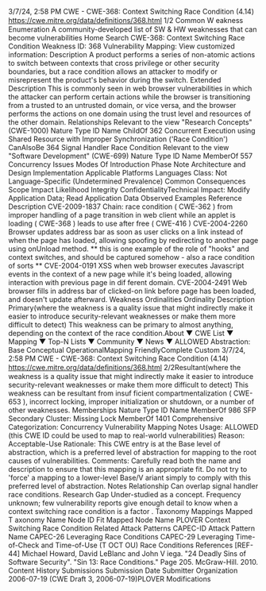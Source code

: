 3/7/24, 2:58 PM CWE - CWE-368: Context Switching Race Condition (4.14)
https://cwe.mitre.org/data/deﬁnitions/368.html 1/2
Common W eakness Enumeration
A community-developed list of SW & HW weaknesses that can become
vulnerabilities
Home Search
CWE-368: Context Switching Race Condition
Weakness ID: 368
Vulnerability Mapping: 
View customized information:
 Description
A product performs a series of non-atomic actions to switch between contexts that cross privilege or other security boundaries, but a
race condition allows an attacker to modify or misrepresent the product's behavior during the switch.
 Extended Description
This is commonly seen in web browser vulnerabilities in which the attacker can perform certain actions while the browser is
transitioning from a trusted to an untrusted domain, or vice versa, and the browser performs the actions on one domain using the trust
level and resources of the other domain.
 Relationships
 Relevant to the view "Research Concepts" (CWE-1000)
Nature Type ID Name
ChildOf 362 Concurrent Execution using Shared Resource with Improper Synchronization ('Race
Condition')
CanAlsoBe 364 Signal Handler Race Condition
 Relevant to the view "Software Development" (CWE-699)
Nature Type ID Name
MemberOf 557 Concurrency Issues
 Modes Of Introduction
Phase Note
Architecture and Design
Implementation
 Applicable Platforms
Languages
Class: Not Language-Specific (Undetermined Prevalence)
 Common Consequences
Scope Impact Likelihood
Integrity
ConfidentialityTechnical Impact: Modify Application Data; Read Application Data
 Observed Examples
Reference Description
CVE-2009-1837 Chain: race condition ( CWE-362 ) from improper handling of a page transition in web client while an
applet is loading ( CWE-368 ) leads to use after free ( CWE-416 )
CVE-2004-2260 Browser updates address bar as soon as user clicks on a link instead of when the page has loaded,
allowing spoofing by redirecting to another page using onUnload method. \*\* this is one example of the
role of "hooks" and context switches, and should be captured somehow - also a race condition of sorts
\*\*
CVE-2004-0191 XSS when web browser executes Javascript events in the context of a new page while it's being
loaded, allowing interaction with previous page in dif ferent domain.
CVE-2004-2491 Web browser fills in address bar of clicked-on link before page has been loaded, and doesn't update
afterward.
 Weakness Ordinalities
Ordinality Description
Primary(where the weakness is a quality issue that might indirectly make it easier to introduce security-relevant weaknesses or make
them more difficult to detect)
This weakness can be primary to almost anything, depending on the context of the race condition.About ▼ CWE List ▼ Mapping ▼ Top-N Lists ▼ Community ▼ News ▼
ALLOWED
Abstraction: Base
Conceptual OperationalMapping
FriendlyComplete Custom
3/7/24, 2:58 PM CWE - CWE-368: Context Switching Race Condition (4.14)
https://cwe.mitre.org/data/deﬁnitions/368.html 2/2Resultant(where the weakness is a quality issue that might indirectly make it easier to introduce security-relevant weaknesses or make
them more difficult to detect)
This weakness can be resultant from insuf ficient compartmentalization ( CWE-653 ), incorrect locking, improper
initialization or shutdown, or a number of other weaknesses.
 Memberships
Nature Type ID Name
MemberOf 986 SFP Secondary Cluster: Missing Lock
MemberOf 1401 Comprehensive Categorization: Concurrency
 Vulnerability Mapping Notes
Usage: ALLOWED (this CWE ID could be used to map to real-world vulnerabilities)
Reason: Acceptable-Use
Rationale:
This CWE entry is at the Base level of abstraction, which is a preferred level of abstraction for mapping to the root causes of
vulnerabilities.
Comments:
Carefully read both the name and description to ensure that this mapping is an appropriate fit. Do not try to 'force' a mapping to a
lower-level Base/V ariant simply to comply with this preferred level of abstraction.
 Notes
Relationship
Can overlap signal handler race conditions.
Research Gap
Under-studied as a concept. Frequency unknown; few vulnerability reports give enough detail to know when a context switching race
condition is a factor .
 Taxonomy Mappings
Mapped T axonomy Name Node ID Fit Mapped Node Name
PLOVER Context Switching Race Condition
 Related Attack Patterns
CAPEC-ID Attack Pattern Name
CAPEC-26 Leveraging Race Conditions
CAPEC-29 Leveraging Time-of-Check and Time-of-Use (T OCT OU) Race Conditions
 References
[REF-44] Michael Howard, David LeBlanc and John V iega. "24 Deadly Sins of Software Security". "Sin 13: Race Conditions."
Page 205. McGraw-Hill. 2010.
 Content History
 Submissions
Submission Date Submitter Organization
2006-07-19
(CWE Draft 3, 2006-07-19)PLOVER
 Modifications
